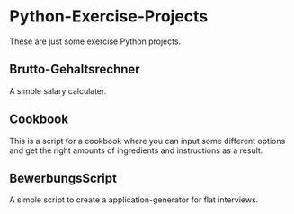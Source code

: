 # Python-Exercise-Projects
These are just some exercise Python projects.

## Brutto-Gehaltsrechner

A simple salary calculater.

## Cookbook

This is a script for a cookbook where you can input some different options and get the
right amounts of ingredients and instructions as a result.

## BewerbungsScript

A simple script to create a application-generator for flat interviews.
